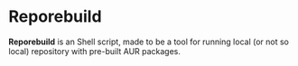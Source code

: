 # Reporebuild

**Reporebuild** is an Shell script, made to be a tool for running local (or not so local) repository with pre-built AUR packages.

